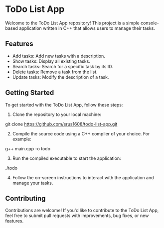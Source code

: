 # ToDo List App

Welcome to the ToDo List App repository!
This project is a simple console-based application written in C++ that allows users to manage their tasks.

## Features

- Add tasks: Add new tasks with a description.
- Show tasks: Display all existing tasks.
- Search tasks: Search for a specific task by its ID.
- Delete tasks: Remove a task from the list.
- Update tasks: Modify the description of a task.

## Getting Started

To get started with the ToDo List App, follow these steps:

1. Clone the repository to your local machine:

git clone https://github.com/srus1608/todo-list-app.git

2. Compile the source code using a C++ compiler of your choice. For example:

g++ main.cpp -o todo


3. Run the compiled executable to start the application:

./todo

4. Follow the on-screen instructions to interact with the application and manage your tasks.

## Contributing

Contributions are welcome! If you'd like to contribute to the ToDo List App, feel free to submit pull requests with improvements, bug fixes, or new features.


